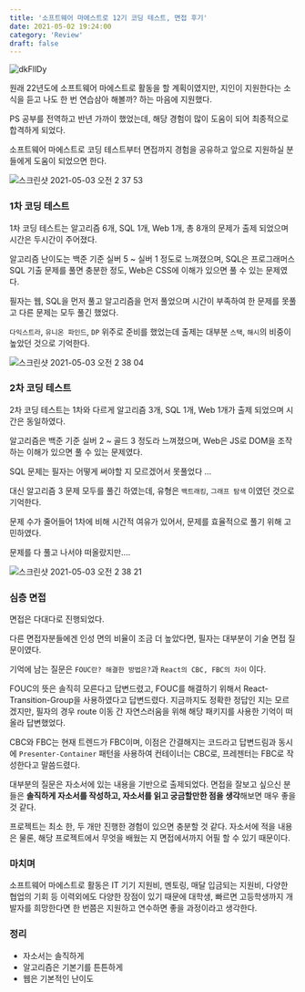 ```yaml
---
title: '소프트웨어 마에스트로 12기 코딩 테스트, 면접 후기'
date: 2021-05-02 19:24:00
category: 'Review'
draft: false
---
```


![dkFllDy](https://user-images.githubusercontent.com/26461307/116822247-c3aa9280-abb8-11eb-91a5-c0936d3ee7ea.png)

원래 22년도에 소프트웨어 마에스트로 활동을 할 계획이였지만, 지인이 지원한다는 소식을 듣고 나도 한 번 연습삼아 해볼까? 하는 마음에 지원했다.

PS 공부를 전역하고 반년 가까이 했었는데, 해당 경험이 많이 도움이 되어 최종적으로 합격하게 되었다.

소프트웨어 마에스트로 코딩 테스트부터 면접까지 경험을 공유하고 앞으로 지원하실 분들에게 도움이 되었으면 한다.

![스크린샷 2021-05-03 오전 2 37 53](https://user-images.githubusercontent.com/26461307/116822244-c1483880-abb8-11eb-8317-407dfbc6fd99.png)

### 1차 코딩 테스트

1차 코딩 테스트는 알고리즘 6개, SQL 1개, Web 1개, 총 8개의 문제가 출제 되었으며 시간은 두시간이 주어졌다.

알고리즘 난이도는 백준 기준 실버 5 ~ 실버 1 정도로 느껴졌으며, SQL은 프로그래머스 SQL 기출 문제를 풀면 충분한 정도, Web은 CSS에 이해가 있으면 풀 수 있는 문제였다.

필자는 웹, SQL을 먼저 풀고 알고리즘을 먼저 풀었으며 시간이 부족하여 한 문제를 못풀고 다른 문제는 모두 풀긴 했었다.

`다익스트라`, `유니온 파인드`, `DP` 위주로 준비를 했었는데 출제는 대부분 `스택`, `해시`의 비중이 높았던 것으로 기억한다.

![스크린샷 2021-05-03 오전 2 38 04](https://user-images.githubusercontent.com/26461307/116822245-c2796580-abb8-11eb-9e69-8e7871103b0b.png)

### 2차 코딩 테스트

2차 코딩 테스트는 1차와 다르게 알고리즘 3개, SQL 1개, Web 1개가 출제 되었으며 시간은 동일하였다.

알고리즘은 백준 기준 실버 2 ~ 골드 3 정도라 느껴졌으며, Web은 JS로 DOM을 조작하는 이해가 있으면 풀 수 있는 문제였다.

SQL 문제는 필자는 어떻게 써야할 지 모르겠어서 못풀었다 ...

대신 알고리즘 3 문제 모두를 풀긴 하였는데, 유형은 `백트래킹`, `그래프 탐색` 이였던 것으로 기억한다.

문제 수가 줄어들어 1차에 비해 시간적 여유가 있어서, 문제를 효율적으로 풀기 위해 고민하였다.

문제를 다 풀고 나서야 떠올랐지만....

![스크린샷 2021-05-03 오전 2 38 21](https://user-images.githubusercontent.com/26461307/116822246-c311fc00-abb8-11eb-8eba-ffc1712e5a8c.png)

### 심층 면접

면접은 다대다로 진행되었다.

다른 면접자분들에겐 인성 면의 비율이 조금 더 높았다면, 필자는 대부분이 기술 면접 질문이였다.

기억에 남는 질문은 `FOUC란? 해결한 방법은?`과 `React의 CBC, FBC의 차이` 이다.

FOUC의 뜻은 솔직히 모른다고 답변드렸고, FOUC를 해결하기 위해서 React-Transition-Group을 사용하였다고 답변드렸다. 지금까지도 정확한 정답인 지는 모르겠지만, 필자의 경우 route 이동 간 자연스러움을 위해 해당 패키지를 사용한 기억이 떠올라 답변했었다.

CBC와 FBC는 현재 트렌드가 FBC이며, 이점은 간결해지는 코드라고 답변드림과 동시에 `Presenter-Container` 패턴을 사용하여 컨테이너는 CBC로, 프레젠터는 FBC로 작성한다고 말씀드렸다.

대부분의 질문은 자소서에 있는 내용을 기반으로 출제되었다. 면접을 잘보고 싶으신 분들은 **솔직하게 자소서를 작성하고, 자소서를 읽고 궁금할만한 점을 생각**해보면 매우 좋을 것 같다.

프로젝트는 최소 한, 두 개만 진행한 경험이 있으면 충분할 것 같다. 자소서에 적을 내용은 물론, 해당 프로젝트에서 무엇을 배웠는 지 면접에서까지 어필 할 수 있기 때문이다.

### 마치며

소프트웨어 마에스트로 활동은 IT 기기 지원비, 멘토링, 매달 입금되는 지원비, 다양한 협업의 기회 등 이력외에도 다양한 장점이 있기 때문에 대학생, 빠르면 고등학생까지 개발자를 희망한다면 한 번쯤은 지원하고 연수하면 좋을 과정이라고 생각한다.

### 정리

- 자소서는 솔직하게
- 알고리즘은 기본기를 튼튼하게
- 웹은 기본적인 난이도
